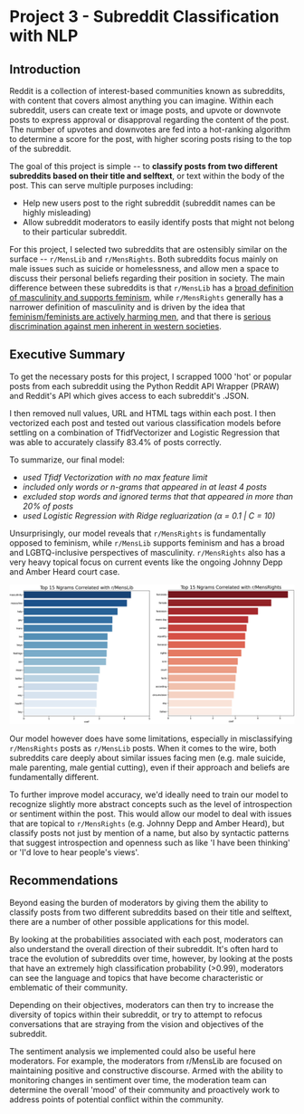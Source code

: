 # Project 3 - Subreddit Classification with NLP

## Introduction

Reddit is a collection of interest-based communities known as subreddits, with content that covers almost anything you can imagine.  Within each subreddit, users can create text or image posts, and upvote or downvote posts to express approval or disapproval regarding the content of the post. The number of upvotes and downvotes are fed into a hot-ranking algorithm to determine a score for the post, with higher scoring posts rising to the top of the subreddit.

The goal of this project is simple -- to <b>classify posts from two different subreddits based on their title and selftext</b>, or text within the body of the post. This can serve multiple purposes including:
- Help new users post to the right subreddit (subreddit names can be highly misleading)
- Allow subreddit moderators to easily identify posts that might not belong to their particular subreddit.

For this project, I selected two subreddits that are ostensibly similar on the surface -- `r/MensLib` and `r/MensRights`. Both subreddits focus mainly on male issues such as suicide or homelessness, and allow men a space to discuss their personal beliefs regarding their position in society. The main difference between these subreddits is that `r/MensLib` has a [broad definition of masculinity and supports feminism](https://www.reddit.com/r/MensLib/comments/93oyty/menslibs_official_position_on_the_mens_rights/), while `r/MensRights` generally has a narrower definition of masculinity and is driven by the idea that [feminism/feminists are actively harming men](https://www.reddit.com/r/MensRights/comments/jz1lzz/how_feminist_shaming_tactics_needlessly_cause/), and that there is [serious discrimination against men inherent in western societies](https://www.reddit.com/r/MensRights/wiki/faq#wiki_1._what_is_r.2Fmensrights.3F).

## Executive Summary

To get the necessary posts for this project, I scrapped 1000 'hot' or popular posts from each subreddit using the Python Reddit API Wrapper (PRAW) and Reddit's API which gives access to each subreddit's .JSON. 

I then removed null values, URL and HTML tags within each post. I then vectorized each post and tested out various classification models before settling on a combination of TfidfVectorizer and Logistic Regression that was able to accurately classify 83.4% of posts correctly.

To summarize, our final model:
<i>
- used Tfidf Vectorization with no max feature limit <br>
- included only words or n-grams that appeared in at least 4 posts <br>
- excluded stop words and ignored terms that that appeared in more than 20% of posts <br>
- used Logistic Regression with Ridge regluarization (α = 0.1 | C = 10)
</i>

Unsurprisingly, our model reveals that `r/MensRights` is fundamentally opposed to feminism, while `r/MensLib` supports feminism and has a broad and LGBTQ-inclusive perspectives of masculinity. `r/MensRights` also has a very heavy topical focus on current events like the ongoing Johnny Depp and Amber Heard court case.

<img src='./assets/mr_ml_plot.png'>

Our model however does have some limitations, especially in misclassifying `r/MensRights` posts as `r/MensLib` posts. When it comes to the wire, both subreddits care deeply about similar issues facing men (e.g. male suicide, male parenting, male gential cutting), even if their approach and beliefs are fundamentally different.

To further improve model accuracy, we'd ideally need to train our model to recognize slightly more abstract concepts such as the level of introspection or sentiment within the post. This would allow our model to deal with issues that are topical to `r/MensRights` (e.g. Johnny Depp and Amber Heard), but classify posts not just by mention of a name, but also by syntactic patterns that suggest introspection and openness such as like 'I have been thinking' or 'I'd love to hear people's views'.

## Recommendations
Beyond easing the burden of moderators by giving them the ability to classify posts from two different subreddits based on their title and selftext, there are a number of other possible applications for this model.

By looking at the probabilities associated with each post, moderators can also understand the overall direction of their subreddit. It's often hard to trace the evolution of subreddits over time, however, by looking at the posts that have an extremely high classification probability (>0.99), moderators can see the language and topics that have become characteristic or emblematic of their community.

Depending on their objectives, moderators can then try to increase the diversity of topics within their subreddit, or try to attempt to refocus conversations that are straying from the vision and objectives of the subreddit.

The sentiment analysis we implemented could also be useful here moderators. For example, the moderators from r/MensLib are focused on maintaining positive and constructive discourse. Armed with the ability to monitoring changes in sentiment over time, the moderation team can determine the overall 'mood' of their community and proactively work to address points of potential conflict within the community.
